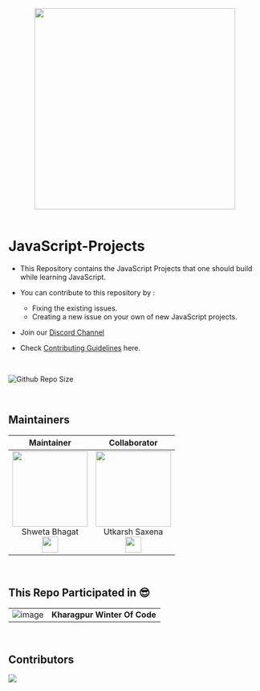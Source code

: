 <div align="center">
<img width="400" src="https://www.ankitweblogic.com/javascript/js_img/javascript.png"/>
</div><br>


# JavaScript-Projects

- This Repository contains the JavaScript Projects that one should build while learning JavaScript.
- You can contribute to this repository by : 
   - Fixing the existing issues.
   - Creating a new issue on your own of new JavaScript projects.
   
- Join our [Discord Channel](http://discord.openinapp.co/discord-1-10390)
- Check [Contributing Guidelines](https://github.com/Shweta2024/JavaScript-Projects/blob/master/ContributingGuidelines.md) here.

<br>

![Github Repo Size](https://img.shields.io/github/repo-size/Shweta2024/JavaScript-Projects?style=for-the-badge&color=green)

<br>



## Maintainers

| Maintainer   | Collaborator |
| :----------: | :----------: |
| <a href="https://github.com/utkarsh006"><img src="https://avatars.githubusercontent.com/u/75883328?v=4" width=150px height=150px /></a><br>Shweta Bhagat<br><a href="https://www.linkedin.com/in/shweta-bhagat-5a3969200/"><img src="https://t0.gstatic.com/images?q=tbn:ANd9GcRMCA3j2A8hfLl9p5UAU5nd9lvqLlNZvqoU4xOsZ192uH4IYS6X" width="32px" height="32px"></a> | <a href="https://github.com/utkarsh006"><img src="https://avatars.githubusercontent.com/u/94545831?v=4" width=150px height=150px /></a><br>Utkarsh Saxena<br><a href="https://www.linkedin.com/in/utkarsh06/"><img src="https://t0.gstatic.com/images?q=tbn:ANd9GcRMCA3j2A8hfLl9p5UAU5nd9lvqLlNZvqoU4xOsZ192uH4IYS6X" width="32px" height="32px"></a> |
<br>

## This Repo Participated in :sunglasses:	
|||
|---|---|
|![image](https://user-images.githubusercontent.com/94545831/208283169-01c6f3cf-fb6a-4f65-b53a-6f93de70c19e.png)|**Kharagpur Winter Of Code**|

<br>


## Contributors

<a href="https://github.com/Shweta2024/JavaScript-Projects/graphs/contributors">
  <img src="https://contrib.rocks/image?repo=Shweta2024/JavaScript-Projects" />
</a>

